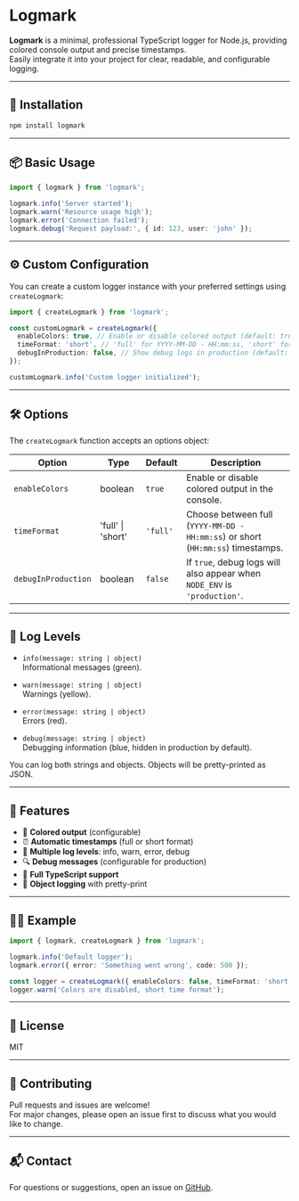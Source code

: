# Logmark

**Logmark** is a minimal, professional TypeScript logger for Node.js, providing colored console output and precise timestamps.  
Easily integrate it into your project for clear, readable, and configurable logging.

---

## 🚀 Installation

```bash
npm install logmark
```

---

## 📦 Basic Usage

```typescript
import { logmark } from 'logmark';

logmark.info('Server started');
logmark.warn('Resource usage high');
logmark.error('Connection failed');
logmark.debug('Request payload:', { id: 123, user: 'john' });
```

---

## ⚙️ Custom Configuration

You can create a custom logger instance with your preferred settings using `createLogmark`:

```typescript
import { createLogmark } from 'logmark';

const customLogmark = createLogmark({
  enableColors: true, // Enable or disable colored output (default: true)
  timeFormat: 'short', // 'full' for YYYY-MM-DD - HH:mm:ss, 'short' for HH:mm:ss (default: 'full')
  debugInProduction: false, // Show debug logs in production (default: false)
});

customLogmark.info('Custom logger initialized');
```

---

## 🛠️ Options

The `createLogmark` function accepts an options object:

| Option              | Type              | Default  | Description                                                                     |
| ------------------- | ----------------- | -------- | ------------------------------------------------------------------------------- |
| `enableColors`      | boolean           | `true`   | Enable or disable colored output in the console.                                |
| `timeFormat`        | 'full' \| 'short' | `'full'` | Choose between full (`YYYY-MM-DD - HH:mm:ss`) or short (`HH:mm:ss`) timestamps. |
| `debugInProduction` | boolean           | `false`  | If `true`, debug logs will also appear when `NODE_ENV` is `'production'`.       |

---

## 📝 Log Levels

- `info(message: string | object)`  
  Informational messages (green).

- `warn(message: string | object)`  
  Warnings (yellow).

- `error(message: string | object)`  
  Errors (red).

- `debug(message: string | object)`  
  Debugging information (blue, hidden in production by default).

You can log both strings and objects. Objects will be pretty-printed as JSON.

---

## 🎯 Features

- 🎨 **Colored output** (configurable)
- ⏰ **Automatic timestamps** (full or short format)
- 📝 **Multiple log levels**: info, warn, error, debug
- 🔍 **Debug messages** (configurable for production)
- 💪 **Full TypeScript support**
- 🎯 **Object logging** with pretty-print

---

## 🧑‍💻 Example

```typescript
import { logmark, createLogmark } from 'logmark';

logmark.info('Default logger');
logmark.error({ error: 'Something went wrong', code: 500 });

const logger = createLogmark({ enableColors: false, timeFormat: 'short' });
logger.warn('Colors are disabled, short time format');
```

---

## 📄 License

MIT

---

## 🤝 Contributing

Pull requests and issues are welcome!  
For major changes, please open an issue first to discuss what you would like to change.

---

## 📬 Contact

For questions or suggestions, open an issue on [GitHub](https://github.com/Skaikru0518/logmark/issues).
